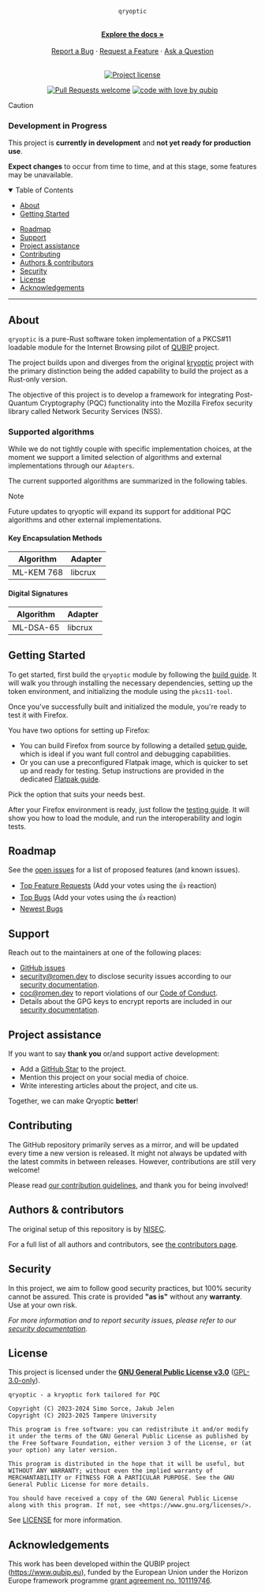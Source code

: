<div align="center">

`qryoptic`

  <br />
  <a href="#about"><strong>Explore the docs »</strong></a>
  <br />
  <br />
  <a href="https://github.com/qubip/qryoptic/issues/new?assignees=&labels=bug&template=01_BUG_REPORT.md&title=bug%3A+">Report a Bug</a>
  ·
  <a href="https://github.com/qubip/qryoptic/issues/new?assignees=&labels=enhancement&template=02_FEATURE_REQUEST.md&title=feat%3A+">Request a Feature</a>
  ·
  <a href="https://github.com/qubip/qryoptic/issues/new?assignees=&labels=question&template=04_SUPPORT_QUESTION.md&title=support%3A+">Ask a Question</a>
</div>

<div align="center">
<br />

[![Project license](https://img.shields.io/github/license/qubip/qryoptic.svg?style=flat-square)][LICENSE]

[![Pull Requests welcome](https://img.shields.io/badge/PRs-welcome-ff69b4.svg?style=flat-square)](https://github.com/qubip/qryoptic/issues?q=is%3Aissue+is%3Aopen+label%3A%22help+wanted%22)
[![code with love by qubip](https://img.shields.io/badge/%3C%2F%3E%20with%20%E2%99%A5%20by-qubip%2Fnisec-ff1414.svg?style=flat-square)](https://github.com/orgs/QUBIP/teams/nisec)

</div>

> [!CAUTION]
>
> ### Development in Progress
>
> This project is **currently in development** and **not yet ready for production use**.
>
> **Expect changes** to occur from time to time, and at this stage, some features may be unavailable.

<details open="open">
<summary>Table of Contents</summary>

- [About](#about)
- [Getting Started](#getting-started)
<!--
- [Prerequisites](#prerequisites)
- [Installation](#installation)
  -->

<!--
- [Usage](#usage)
-->

- [Roadmap](#roadmap)
- [Support](#support)
- [Project assistance](#project-assistance)
- [Contributing](#contributing)
- [Authors & contributors](#authors--contributors)
- [Security](#security)
- [License](#license)
- [Acknowledgements](#acknowledgements)

</details>

---

## About

`qryoptic` is a pure-Rust software token implementation of a PKCS#11 loadable module for the Internet Browsing pilot of
[QUBIP](https://www.qubip.eu) project.

The project builds upon and diverges from the original [kryoptic](https://github.com/latchset/kryoptic) project with the primary distinction being the added capability to build the project as a Rust-only version.

The objective of this project is to develop a framework for integrating Post-Quantum Cryptography (PQC) functionality into the Mozilla Firefox security library called Network Security Services (NSS).

### Supported algorithms

While we do not tightly couple with specific implementation choices,
at the moment we support a limited selection of algorithms
and external implementations through our `Adapters`.

The current supported algorithms are summarized in the following tables.

> [!NOTE]
> Future updates to qryoptic will expand its support
> for additional PQC algorithms
> and other external implementations.

#### Key Encapsulation Methods

| Algorithm  | Adapter |
| ---------- | ------- |
| ML-KEM 768 | libcrux |

#### Digital Signatures

| Algorithm | Adapter |
| --------- | ------- |
| ML-DSA-65 | libcrux |

## Getting Started

To get started, first build the `qryoptic` module by following the [build guide](./docs/build-qryoptic.md). It will walk you through installing the necessary dependencies, setting up the token environment, and initializing the module using the `pkcs11-tool`.

Once you've successfully built and initialized the module, you're ready to test it with Firefox.

You have two options for setting up Firefox:

- You can build Firefox from source by following a detailed [setup guide](./docs/build-firefox-from-source.md), which is ideal if you want full control and debugging capabilities.
- Or you can use a preconfigured Flatpak image, which is quicker to set up and ready for testing. Setup instructions are provided in the dedicated [Flatpak guide](./docs/installing-flatpak-firefox.md).

Pick the option that suits your needs best.

After your Firefox environment is ready, just follow the [testing guide](./docs/test-with-firefox.md). It will show you how to load the module, and run the interoperability and login tests.

<!--
### Prerequisites

> **[?]**
> What are the project requirements/dependencies?

### Installation

> **[?]**
> Describe how to install and get started with the project.

## Usage

> **[?]**
> How does one go about using it?
> Provide various use cases and code examples here.
-->

## Roadmap

See the [open issues](https://github.com/qubip/qryoptic/issues) for a list of proposed features (and known issues).

- [Top Feature Requests](https://github.com/qubip/qryoptic/issues?q=label%3Aenhancement+is%3Aopen+sort%3Areactions-%2B1-desc) (Add your votes using the 👍 reaction)
- [Top Bugs](https://github.com/qubip/qryoptic/issues?q=is%3Aissue+is%3Aopen+label%3Abug+sort%3Areactions-%2B1-desc) (Add your votes using the 👍 reaction)
- [Newest Bugs](https://github.com/qubip/qryoptic/issues?q=is%3Aopen+is%3Aissue+label%3Abug)

## Support

Reach out to the maintainers at one of the following places:

- [GitHub issues](https://github.com/qubip/qryoptic/issues/new?assignees=&labels=question&template=04_SUPPORT_QUESTION.md&title=support%3A+)
- <security@romen.dev> to disclose security issues according to our [security documentation](docs/SECURITY.md).
- <coc@romen.dev> to report violations of our [Code of Conduct](docs/CODE_OF_CONDUCT.md).
- Details about the GPG keys to encrypt reports are included in our [security documentation](docs/SECURITY.md).

## Project assistance

If you want to say **thank you** or/and support active development:

- Add a [GitHub Star](https://github.com/qubip/qryoptic) to the project.
- Mention this project on your social media of choice.
- Write interesting articles about the project, and cite us.

Together, we can make Qryoptic **better**!

## Contributing

The GitHub repository primarily serves as a mirror,
and will be updated every time a new version is released.
It might not always be updated with the latest commits in between releases.
However, contributions are still very welcome!

Please read [our contribution guidelines](docs/CONTRIBUTING.md), and thank you for being involved!

## Authors & contributors

The original setup of this repository is by [NISEC](https://github.com/orgs/QUBIP/teams/nisec).

For a full list of all authors and contributors, see [the contributors page](https://github.com/qubip/qryoptic/contributors).

## Security

In this project, we aim to follow good security practices, but 100% security cannot be assured.
This crate is provided **"as is"** without any **warranty**. Use at your own risk.

_For more information and to report security issues, please refer to our [security documentation](docs/SECURITY.md)._

## License

This project is licensed under the
[**GNU General Public License v3.0**](https://www.gnu.org/licenses/gpl-3.0-standalone.html)
([GPL-3.0-only](https://spdx.org/licenses/GPL-3.0-only.html)).

```text
qryoptic - a kryoptic fork tailored for PQC

Copyright (C) 2023-2024 Simo Sorce, Jakub Jelen
Copyright (C) 2023-2025 Tampere University

This program is free software: you can redistribute it and/or modify it under the terms of the GNU General Public License as published by the Free Software Foundation, either version 3 of the License, or (at your option) any later version.

This program is distributed in the hope that it will be useful, but WITHOUT ANY WARRANTY; without even the implied warranty of MERCHANTABILITY or FITNESS FOR A PARTICULAR PURPOSE. See the GNU General Public License for more details.

You should have received a copy of the GNU General Public License along with this program. If not, see <https://www.gnu.org/licenses/>.

```

See [LICENSE][LICENSE] for more information.

[LICENSE]: LICENSE.txt

## Acknowledgements

This work has been developed within the QUBIP project (<https://www.qubip.eu>),
funded by the European Union under the Horizon Europe framework programme
[grant agreement no. 101119746](https://doi.org/10.3030/101119746).
